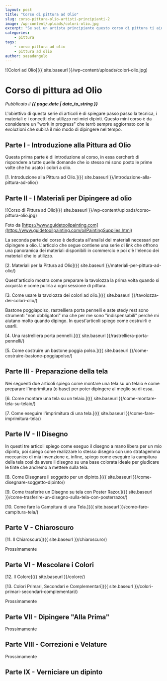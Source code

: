 ```yaml
---
layout: post
title: "Corso di pittura ad Olio"
slug: corso-pittura-olio-artisti-principianti-2
image: /wp-content/uploads/colori-olio.jpg
excerpt: "Se sei un artista principiante questo corso di pittura ti aiuterà a scoprire tutti i segreti per dipingere qualsiasi soggetto con la tecnica ad olio."
categories:
    - pittura
tags:
    - corso pittura ad olio
    - pittura ad olio
author: sasadangelo
---
```


![Colori ad Olio]({{ site.baseurl }}/wp-content/uploads/colori-olio.jpg)

# Corso di pittura ad Olio
_Pubblicato il **{{ page.date | date_to_string }}**_

L'obiettivo di questa serie di articoli è di spiegare passo passo la tecnica, i materiali e i concetti che utilizzo nei miei dipinti. Questo mini corso è da considerare un "work in progress" che terrò sempre aggiornato con le evoluzioni che subirà il mio modo di dipingere nel tempo.

## Parte I - Introduzione alla Pittura ad Olio

Questa prima parte è di introduzione al corso, in essa cercherò di rispondere a tutte quelle domande che io stesso mi sono posto le prime volte che ho usato i colori a olio.

[1\. Introduzione alla Pittura ad Olio.]({{ site.baseurl }}/introduzione-alla-pittura-ad-olio/)

## Parte II - I Materiali per Dipingere ad olio

![Corso di Pittura ad Olio]({{ site.baseurl }}/wp-content/uploads/corso-pittura-olio.jpg) 

Foto da [https://www.guidetooilpainting.com](https://www.guidetooilpainting.com/oilPaintingSupplies.html)

La seconda parte del corso è dedicata all'analisi dei materiali necessari per dipingere a olio. L'articolo che segue contiene una serie di link che offrono una panoramica dei materiali disponibili in commercio e poi c'è l'elenco dei materiali che io utilizzo.

[2\. Materiali per la Pittura ad Olio]({{ site.baseurl }}/materiali-per-pittura-ad-olio/)

Quest'articolo mostra come preparare la tavolozza la prima volta quando si acquista e come pulirla a ogni sessione di pittura.

[3\. Come usare la tavolozza dei colori ad olio.]({{ site.baseurl }}/tavolozza-dei-colori-olio/)

Bastone poggiapolso, rastrelliera porta pennelli e aste stedy rest sono strumenti "non obbligatori" ma che per me sono "indispensabili" perché mi aiutano molto quando dipingo. In quest'articoli spiego come costruirli e usarli.

[4\. Una rastrelliera porta pennelli.]({{ site.baseurl }}/rastrelliera-porta-pennelli/)

[5\. Come costruire un bastone poggia polso.]({{ site.baseurl }}/come-costruire-bastone-poggiapolso/)

## Parte III - Preparazione della tela

Nei seguenti due articoli spiego come montare una tela su un telaio e come preparare l'imprimitura (o base) per poter dipingere al meglio su di essa.

[6\. Come montare una tela su un telaio.]({{ site.baseurl }}/come-montare-tela-su-telaio/)

[7\. Come eseguire l'imprimitura di una tela.]({{ site.baseurl }}/come-fare-imprimitura-tela/)

## Parte IV - Il Disegno

In questi tre articoli spiego come eseguo il disegno a mano libera per un mio dipinto, poi spiego come realizzare lo stesso disegno con uno stratagemma meccanico di mia invenzione e, infine, spiego come eseguire la campitura della tela così da avere il disegno su una base colorata ideale per giudicare le tinte che andremo a mettere sulla tela.

[8\. Come Disegnare il soggetto per un dipinto.]({{ site.baseurl }}/come-disegnare-soggetto-dipinto/)

[9\. Come trasferire un Disegno su tela con Poster Razor.]({{ site.baseurl }}/come-trasferire-un-disegno-sulla-tela-con-posterrazor/)

[10\. Come fare la Campitura di una Tela.]({{ site.baseurl }}/come-fare-campitura-tela/)

## Parte V - Chiaroscuro

[11\. Il Chiaroscuro]({{ site.baseurl }}/chiaroscuro/)

Prossimamente

## Parte VI - Mescolare i Colori

[12\. Il Colore]({{ site.baseurl }}/colore/)

[13\. Colori Primari, Secondari e Complementari]({{ site.baseurl }}/colori-primari-secondari-complementari/)

Prossimamente

## Parte VII - Dipingere "Alla Prima"

Prossimamente

## Parte VIII - Correzioni e Velature

Prossimamente

## Parte IX - Verniciare un dipinto
